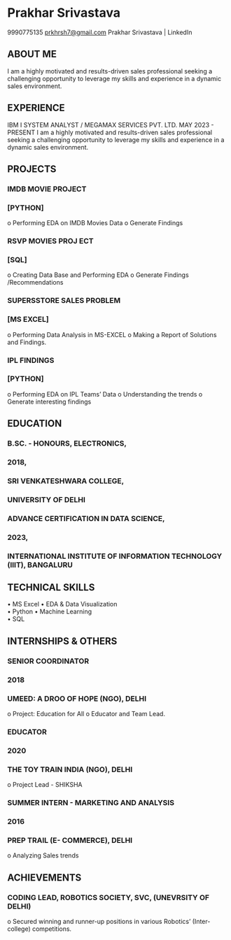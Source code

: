 # Prakhar Srivastava	
9990775135 
prkhrsh7@gmail.com 
Prakhar Srivastava | LinkedIn 


## ABOUT ME 

I am a highly motivated and results-driven sales professional seeking a challenging opportunity to leverage my skills and experience in a dynamic sales environment.

	
## EXPERIENCE 
IBM I SYSTEM ANALYST / MEGAMAX SERVICES PVT. LTD.
MAY 2023 - PRESENT
I am a highly motivated and results-driven sales professional seeking a challenging opportunity to leverage my skills and experience in a dynamic sales environment.

	
## PROJECTS		
### IMDB MOVIE PROJECT
### [PYTHON]
o	Performing EDA on IMDB Movies Data
o	Generate Findings

### RSVP MOVIES PROJ ECT 
### [SQL] 
o	Creating Data Base and Performing EDA
o	Generate Findings /Recommendations
 

### SUPERSSTORE SALES PROBLEM 
### [MS EXCEL] 
o	Performing Data Analysis in MS-EXCEL
o	Making a Report of Solutions and Findings.

### IPL FINDINGS 
### [PYTHON] 
o	Performing EDA on IPL Teams’ Data
o	Understanding the trends
o	Generate interesting findings

## EDUCATION
		
### B.SC. - HONOURS, ELECTRONICS, 
### 2018,
### SRI VENKATESHWARA COLLEGE, 
### UNIVERSITY OF DELHI		

### ADVANCE CERTIFICATION IN DATA SCIENCE,
### 2023,
### INTERNATIONAL INSTITUTE OF INFORMATION TECHNOLOGY (IIIT), BANGALURU


## TECHNICAL SKILLS
•	MS Excel
•	EDA & Data Visualization	
•	Python 
•	Machine Learning	
•	SQL


## INTERNSHIPS & OTHERS
		
### SENIOR COORDINATOR
### 2018
### UMEED: A DROO OF HOPE (NGO), DELHI
o	Project: Education for All
o	Educator and Team Lead.


### EDUCATOR
### 2020
### THE TOY TRAIN INDIA (NGO), DELHI
o	Project Lead - SHIKSHA		

### SUMMER INTERN - MARKETING AND ANALYSIS  
### 2016
### PREP TRAIL (E- COMMERCE), DELHI 
o	Analyzing Sales trends

## ACHIEVEMENTS
### CODING LEAD, ROBOTICS SOCIETY,  SVC, (UNEVRSITY OF DELHI)
o	Secured winning and runner-up positions in various Robotics’ (Inter-college) competitions.

